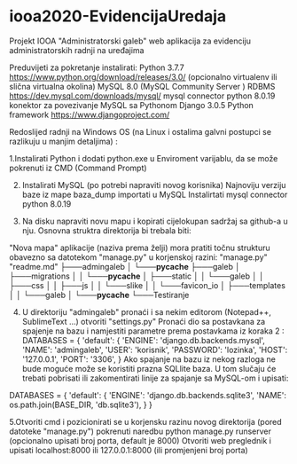 # iooa2020-EvidencijaUredaja
Projekt IOOA
"Administratorski galeb" web aplikacija za evidenciju administratorskih radnji na uređajima

Preduvijeti za pokretanje instalirati:
Python 3.7.7 https://www.python.org/download/releases/3.0/
(opcionalno virtualenv ili slična virtualna okolina)
MySQL 8.0 (MySQL Community Server ) RDBMS https://dev.mysql.com/downloads/mysql/
mysql connector python 8.0.19 konektor za povezivanje MySQL sa Pythonom 
Django 3.0.5 Python framework https://www.djangoproject.com/

Redoslijed radnji na Windows OS (na Linux i ostalima galvni postupci se razlikuju u manjim detaljima) :

1.Instalirati Python i dodati python.exe u Enviroment varijablu,  da se može pokrenuti iz CMD (Command Prompt)

2. Instalirati MySQL (po potrebi napraviti novog korisnika)
Najnoviju verziju baze iz mape baza_dump importati u MySQL
Instalirtati mysql connector python 8.0.19

3. Na disku napraviti novu mapu i kopirati cijelokupan sadržaj sa github-a u nju.
Osnovna struktra direktorija bi trebala biti:

"Nova mapa" aplikacije (naziva prema želji) mora pratiti točnu strukturu obavezno sa datotekom "manage.py" u korjenskoj razini:
"manage.py"
"readme.md"
├───admingaleb
│   └───__pycache__
├───galeb
│   ├───migrations
│   │   └───__pycache__
│   ├───static
│   │   └───galeb
│   │       ├───css
│   │       ├───js
│   │       └───slike
│   │           └───favicon_io
│   ├───templates
│   │   └───galeb
│   └───__pycache__
└───Testiranje

4. U direktoriju "admingaleb" pronaći i sa nekim editorom (Notepad++, SublimeText ...)
otvoriti "settings.py" 
Pronaći dio sa postavkana za spajenje na bazu i namjestiti parametre prema postavkama iz koraka 2 :
DATABASES = {
     'default': {
        'ENGINE': 'django.db.backends.mysql',
        'NAME': 'admingaleb', 
        'USER': 'korisnik',
        'PASSWORD': 'lozinka',
        'HOST': '127.0.0.1',
        'PORT': '3306',
    } 
Ako spajanje na bazu iz nekog razloga ne bude moguće može se koristiti prazna SQLlite baza. U tom slučaju će trebati
pobrisati ili zakomentirati linije za spajanje sa MySQL-om i upisati:

DATABASES = {
   'default': {
        'ENGINE': 'django.db.backends.sqlite3',
        'NAME': os.path.join(BASE_DIR, 'db.sqlite3'),
    }
}

5.Otvoriti cmd i pozicionirati se u korjensku razinu novog direktorija (pored datoteke "manage.py")
  pokrenuti naredbu python manage.py runserver (opcionalno upisati broj porta, default je 8000)
  Otvoriti web preglednik i upisati localhost:8000 ili 127.0.0.1:8000 (ili promjenjeni broj porta)



